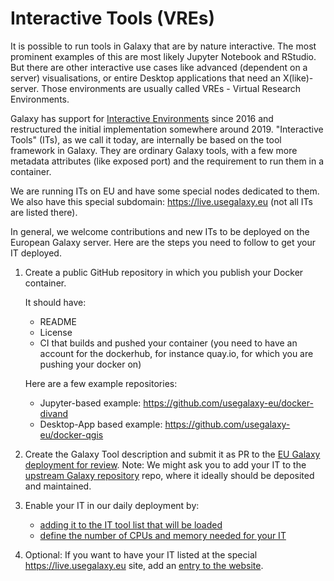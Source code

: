 # Interactive Tools (VREs)

It is possible to run tools in Galaxy that are by nature interactive. The most prominent examples of this are most likely Jupyter Notebook and RStudio.
But there are other interactive use cases like advanced (dependent on a server) visualisations, or entire Desktop applications that need an X(like)-server.
Those environments are usually called VREs - Virtual Research Environments.

Galaxy has support for [Interactive Environments](https://doi.org/10.1371/journal.pcbi.1005425) since 2016 and restructured the initial implementation somewhere around 2019.
"Interactive Tools" (ITs), as we call it today, are internally be based on the tool framework in Galaxy. They are ordinary Galaxy tools, with a few more metadata attributes (like exposed port) and
the requirement to run them in a container.

We are running ITs on EU and have some special nodes dedicated to them. We also have this special subdomain: https://live.usegalaxy.eu (not all ITs are listed there).

In general, we welcome contributions and new ITs to be deployed on the European Galaxy server.
Here are the steps you need to follow to get your IT deployed.

1. Create a public GitHub repository in which you publish your Docker container.

   It should have:
    - README
    - License
    - CI that builds and pushed your container (you need to have an account for the dockerhub, for instance quay.io, for which you are pushing your docker on)
   
   Here are a few example repositories:
    - Jupyter-based example: https://github.com/usegalaxy-eu/docker-divand
    - Desktop-App based example: https://github.com/usegalaxy-eu/docker-qgis
3. Create the Galaxy Tool description and submit it as PR to the [EU Galaxy deployment for review](https://github.com/usegalaxy-eu/galaxy/tree/release_23.0_europe/tools/interactive).
   Note: We might ask you to add your IT to the [upstream Galaxy repository](https://github.com/galaxyproject/galaxy) repo, where it ideally should be deposited and maintained.
5. Enable your IT in our daily deployment by:
   - [adding it to the IT tool list that will be loaded](https://github.com/usegalaxy-eu/infrastructure-playbook/blob/master/templates/galaxy/config/tool_conf.xml.j2#L530)
   - [define the number of CPUs and memory needed for your IT](https://github.com/usegalaxy-eu/infrastructure-playbook/blob/master/files/galaxy/tpv/interactive_tools.yml#L44)
6. Optional: If you want to have your IT listed at the special https://live.usegalaxy.eu site, add an [entry to the website](https://github.com/usegalaxy-eu/website/blob/master/index-live.md?plain=1#L87).
